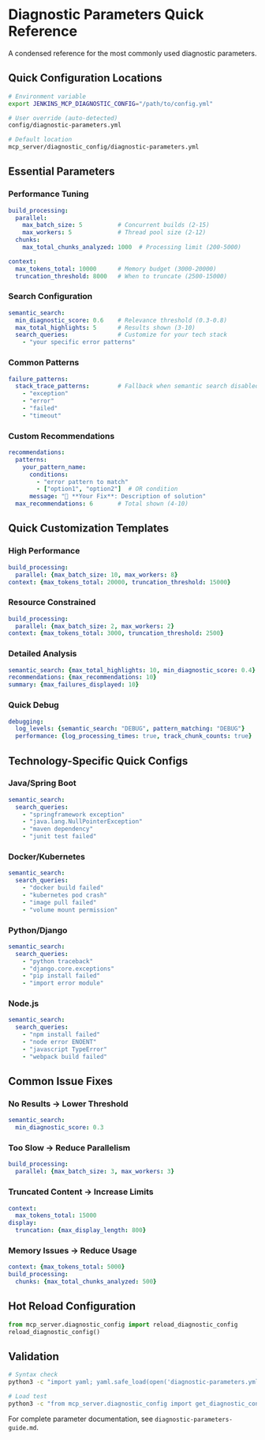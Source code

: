 # Diagnostic Parameters Quick Reference

A condensed reference for the most commonly used diagnostic parameters.

## Quick Configuration Locations

```bash
# Environment variable
export JENKINS_MCP_DIAGNOSTIC_CONFIG="/path/to/config.yml"

# User override (auto-detected)
config/diagnostic-parameters.yml

# Default location
mcp_server/diagnostic_config/diagnostic-parameters.yml
```

## Essential Parameters

### Performance Tuning

```yaml
build_processing:
  parallel:
    max_batch_size: 5          # Concurrent builds (2-15)
    max_workers: 5             # Thread pool size (2-12)
  chunks:
    max_total_chunks_analyzed: 1000  # Processing limit (200-5000)

context:
  max_tokens_total: 10000      # Memory budget (3000-20000)
  truncation_threshold: 8000   # When to truncate (2500-15000)
```

### Search Configuration

```yaml
semantic_search:
  min_diagnostic_score: 0.6    # Relevance threshold (0.3-0.8)
  max_total_highlights: 5      # Results shown (3-10)
  search_queries:              # Customize for your tech stack
    - "your specific error patterns"
```

### Common Patterns

```yaml
failure_patterns:
  stack_trace_patterns:        # Fallback when semantic search disabled
    - "exception"
    - "error"
    - "failed"
    - "timeout"
```

### Custom Recommendations

```yaml
recommendations:
  patterns:
    your_pattern_name:
      conditions:
        - "error pattern to match"
        - ["option1", "option2"]  # OR condition
      message: "🔧 **Your Fix**: Description of solution"
  max_recommendations: 6       # Total shown (4-10)
```

## Quick Customization Templates

### High Performance
```yaml
build_processing:
  parallel: {max_batch_size: 10, max_workers: 8}
context: {max_tokens_total: 20000, truncation_threshold: 15000}
```

### Resource Constrained
```yaml
build_processing:
  parallel: {max_batch_size: 2, max_workers: 2}
context: {max_tokens_total: 3000, truncation_threshold: 2500}
```

### Detailed Analysis
```yaml
semantic_search: {max_total_highlights: 10, min_diagnostic_score: 0.4}
recommendations: {max_recommendations: 10}
summary: {max_failures_displayed: 10}
```

### Quick Debug
```yaml
debugging:
  log_levels: {semantic_search: "DEBUG", pattern_matching: "DEBUG"}
  performance: {log_processing_times: true, track_chunk_counts: true}
```

## Technology-Specific Quick Configs

### Java/Spring Boot
```yaml
semantic_search:
  search_queries:
    - "springframework exception"
    - "java.lang.NullPointerException"
    - "maven dependency"
    - "junit test failed"
```

### Docker/Kubernetes
```yaml
semantic_search:
  search_queries:
    - "docker build failed"
    - "kubernetes pod crash"
    - "image pull failed"
    - "volume mount permission"
```

### Python/Django
```yaml
semantic_search:
  search_queries:
    - "python traceback"
    - "django.core.exceptions"
    - "pip install failed"
    - "import error module"
```

### Node.js
```yaml
semantic_search:
  search_queries:
    - "npm install failed"
    - "node error ENOENT"
    - "javascript TypeError"
    - "webpack build failed"
```

## Common Issue Fixes

### No Results → Lower Threshold
```yaml
semantic_search:
  min_diagnostic_score: 0.3
```

### Too Slow → Reduce Parallelism
```yaml
build_processing:
  parallel: {max_batch_size: 3, max_workers: 3}
```

### Truncated Content → Increase Limits
```yaml
context:
  max_tokens_total: 15000
display:
  truncation: {max_display_length: 800}
```

### Memory Issues → Reduce Usage
```yaml
context: {max_tokens_total: 5000}
build_processing:
  chunks: {max_total_chunks_analyzed: 500}
```

## Hot Reload Configuration

```python
from mcp_server.diagnostic_config import reload_diagnostic_config
reload_diagnostic_config()
```

## Validation

```bash
# Syntax check
python3 -c "import yaml; yaml.safe_load(open('diagnostic-parameters.yml'))"

# Load test
python3 -c "from mcp_server.diagnostic_config import get_diagnostic_config; get_diagnostic_config()"
```

For complete parameter documentation, see `diagnostic-parameters-guide.md`.